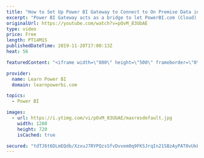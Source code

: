 ```yaml
---
title: "How to Set Up Power BI Gateway to Connect to On Premise Data in Personal Mode"
excerpt: "Power BI Gateway acts as a bridge to let PowerBI.com (Cloud) connect to your On-Premise (Local) Data Sources – like local Excel Files or a local SQL Server. Watch our complete video series on Power BI Gateways: https://www.youtube.com/playlist?list=PL7GQQXV5Z8edw57_eLqD9By5mzxIqxSJ1 1. What is a Power"
originalUrl: https://youtube.com/watch?v=pOvM_83UbAE
type: video
price: Free
length: PT14M1S
publishedDateTime: 2019-11-20T17:00:13Z
heat: 56

featuredContent: "<iframe width=\"800\" height=\"500\" frameborder=\"0\" src=\"https://www.youtube.com/embed/pOvM_83UbAE\" allow=\"accelerometer; autoplay; encrypted-media; gyroscope; picture-in-picture\" allowfullscreen></iframe>"

provider:
  name: Learn Power BI
  domain: learnpowerbi.com

topics:
  - Power BI

images:
  - url: https://i.ytimg.com/vi/pOvM_83UbAE/maxresdefault.jpg
    width: 1280
    height: 720
    isCached: true

secured: "tdTJ6t6DLmEQdb/XzxuJ7RYPQzsSfvDvvem0q9FKSJrqIn21SBzAyPAT0vUkL0dsATUwohzk+6vAv2QYhoPTazSRS5L69MXTD1NGT040zMAwApbjlM4FczkBF4UUo0zffM8gd+hHN1kf7XvKHl0bkFak9DLIh4FXrGr3Y5AVUwmFNsexriTtw1oaiJMdVh8iVChAhVoLM7l4Ac0c3ExjWU76DXUdDmiQNs4HNy+r5i3d6hRJ0lXANoSH5rT81iML8NHKLVpeU/PcC+YdASqHb00sBV/4KEUX0jjwY2zYxoT3SsA5q7JT9y/MnAYBfLRsRG4IcgKKwZHqYwZhhi/z4HKlwvJQ30EesW6Sdq6Fv1bAR9vUW5tgYfSCy+xaw/6axeg1SWlBCQu0uy5vrJWsU23HABoVDaFxTFkMqNeSg0k=;4LpuZXTrLDQtPe4nJT+IVg=="
---
```


